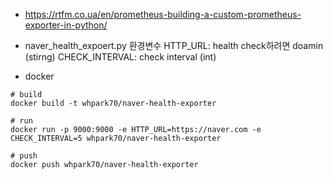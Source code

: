 - https://rtfm.co.ua/en/prometheus-building-a-custom-prometheus-exporter-in-python/

- naver_health_expoert.py  환경변수
HTTP_URL: health check하려면 doamin (stirng)
CHECK_INTERVAL: check interval (int)

- docker
```
# build
docker build -t whpark70/naver-health-exporter

# run
docker run -p 9000:9000 -e HTTP_URL=https://naver.com -e CHECK_INTERVAL=5 whpark70/naver-health-exporter

# push
docker push whpark70/naver-health-exporter
```